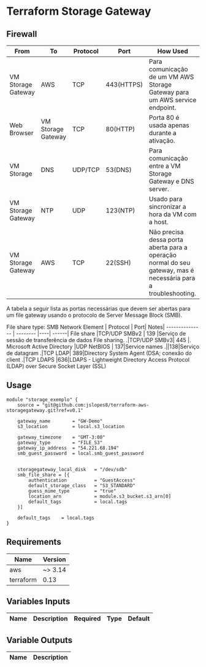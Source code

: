 # Terraform Storage Gateway

## Firewall


From | To  | Protocol | Port| How Used |
-----| --- | -------- |----- | ---------| 
VM Storage Gateway | AWS | TCP 	| 443(HTTPS) | Para comunicação de um VM AWS Storage Gateway para um AWS service endpoint.
Web Browser | VM Storage Gateway | TCP | 80(HTTP) | Porta 80 é usada apenas durante a ativação.
VM Storage | DNS | UDP/TCP | 53(DNS) | Para comunicação entre a VM Storage Gateway e DNS server.
VM Storage Gateway | NTP | UDP | 123(NTP) | Usado para sincronizar a hora da VM com a host.
VM Storage Gateway | AWS | TCP | 22(SSH) | Não precisa dessa porta aberta para a operação normal do seu gateway, mas é necessária para a troubleshooting.

A tabela a seguir lista as portas necessárias que devem ser abertas para um file gateway usando o protocolo de Server Message Block (SMB). 

File share type: SMB
Network Element	| Protocol | Port| Notes|
--------------- | -------- |----| ------|
File share |TCP/UDP SMBv2 | 139 |Serviço de sessão de transferência de dados File sharing.
.|TCP/UDP SMBv3| 445 |.
Microsoft Active Directory |UDP NetBIOS | 137|Service names
.||138|Serviço de datagram
.|TCP LDAP| 389|Directory System Agent (DSA; conexão do client
.|TCP LDAPS	|636|LDAPS - Lightweight Directory Access Protocol (LDAP) over Secure Socket Layer (SSL)

## Usage
```hcl
module "storage_exemplo" {
    source = "git@github.com:jslopes8/terraform-aws-storagegateway.git?ref=v0.1"

    gateway_name        = "GW-Demo"
    s3_location         = local.s3_location

    gateway_timezone    = "GMT-3:00"
    gateway_type        = "FILE_S3"
    gateway_ip_address  = "54.221.68.194"
    smb_guest_password  = local.smb_guest_password


    storagegateway_local_disk   = "/dev/sdb"
    smb_file_share = [{
        authentication          = "GuestAccess"
        default_storage_class   = "S3_STANDARD"
        guess_mime_type         = "true"
        location_arn            = module.s3_bucket.s3_arn[0]
        default_tags            = local.tags 
    }]

    default_tags    = local.tags
}
```

## Requirements

| Name | Version |
| ---- | ------- |
| aws | ~> 3.14 |
| terraform | 0.13 |

<!-- BEGINNING OF PRE-COMMIT-TERRAFORM DOCS HOOK -->
## Variables Inputs
| Name | Description | Required | Type | Default |
| ---- | ----------- | -------- | ---- | ------- |

## Variable Outputs
<!-- END OF PRE-COMMIT-TERRAFORM DOCS HOOK -->
| Name | Description |
| ---- | ----------- 
